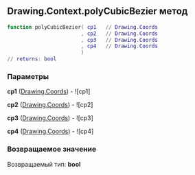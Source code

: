 ## Drawing.Context.polyCubicBezier метод


```lua
function polyCubicBezier( cp1   // Drawing.Coords
                        , cp2   // Drawing.Coords
                        , cp3   // Drawing.Coords
                        , cp4   // Drawing.Coords
                        )
// returns: bool
```


### Параметры

**cp1** ([Drawing.Coords](../../Drawing/Coords.md)) - ![cp1]

**cp2** ([Drawing.Coords](../../Drawing/Coords.md)) - ![cp2]

**cp3** ([Drawing.Coords](../../Drawing/Coords.md)) - ![cp3]

**cp4** ([Drawing.Coords](../../Drawing/Coords.md)) - ![cp4]

### Возвращаемое значение

Возвращаемый тип: **bool**

